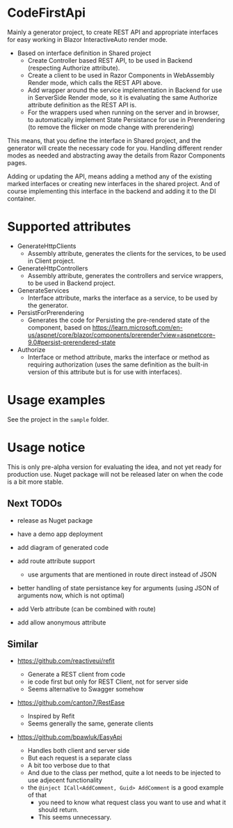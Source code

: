 ﻿# CodeFirstApi

Mainly a generator project, to create REST API and appropriate interfaces for easy working in Blazor InteractiveAuto render mode.
- Based on interface definition in Shared project
  - Create Controller based REST API, to be used in Backend (respecting Authorize attribute).
  - Create a client to be used in Razor Components in WebAssembly Render mode, which calls the REST API above.
  - Add wrapper around the service implementation in Backend for use in ServerSide Render mode, so it is evaluating the same Authorize attribute definition as the REST API is.
  - For the wrappers used when running on the server and in browser, to automatically implement State Persistance for use in Prerendering (to remove the flicker on mode change with prerendering)

This means, that you define the interface in Shared project, and the generator will create the necessary code for you.
Handling different render modes as needed and abstracting away the details from Razor Components pages.

Adding or updating the API, means adding a method any of the existing marked interfaces or creating new interfaces in the shared project. 
And of course implementing this interface in the backend and adding it to the DI container.


# Supported attributes

- GenerateHttpClients 
  - Assembly attribute, generates the clients for the services, to be used in Client project.
- GenerateHttpControllers
  - Assembly attribute, generates the controllers and service wrappers, to be used in Backend project.
- GenerateServices
  - Interface attribute, marks the interface as a service, to be used by the generator.
- PersistForPrerendering
  - Generates the code for Persisting the pre-rendered state of the component, based on https://learn.microsoft.com/en-us/aspnet/core/blazor/components/prerender?view=aspnetcore-9.0#persist-prerendered-state
- Authorize
  - Interface or method attribute, marks the interface or method as requiring authorization (uses the same definition as the built-in version of this attribute but is for use with interfaces).


# Usage examples

See the project in the `sample` folder.


# Usage notice

This is only pre-alpha version for evaluating the idea, and not yet ready for production use.
Nuget package will not be released later on when the code is a bit more stable.


## Next TODOs

- release as Nuget package
- have a demo app deployment
- add diagram of generated code

- add route attribute support
  - use arguments that are mentioned in route direct instead of JSON
- better handling of state persistance key for arguments (using JSON of arguments now, which is not optimal)
- add Verb attribute (can be combined with route)
- add allow anonymous attribute


## Similar

- https://github.com/reactiveui/refit
  - Generate a REST client from code
  - ie code first but only for REST Client, not for server side
  - Seems alternative to Swagger somehow

- https://github.com/canton7/RestEase
  - Inspired by Refit
  - Seems generally the same, generate clients

- https://github.com/bpawluk/EasyApi
  - Handles both client and server side
  - But each request is a separate class
  - A bit too verbose due to that
  - And due to the class per method, quite a lot needs to be injected to use adjecent functionality
  - the `@inject ICall<AddComment, Guid> AddComment` is a good example of that
    - you need to know what request class you want to use and what it should return. 
    - This seems unnecessary.